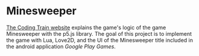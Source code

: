 # Minesweeper

[The Coding Train website](https://thecodingtrain.com/) explains the game's logic of the game Minesweeper with the p5.js library. The goal of this project is to implement the game with Lua, Love2D, and the UI of the Minesweeper title included in the android application _Google Play Games_.
